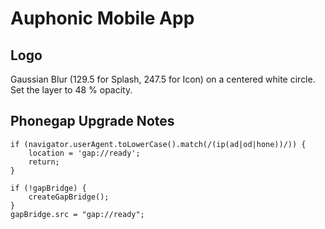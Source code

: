Auphonic Mobile App
===================


Logo
----

Gaussian Blur (129.5 for Splash, 247.5 for Icon) on a centered white circle. Set the layer to 48 % opacity.


Phonegap Upgrade Notes
----------------------

    if (navigator.userAgent.toLowerCase().match(/(ip(ad|od|hone))/)) {
        location = 'gap://ready';
        return;
    }

    if (!gapBridge) {
        createGapBridge();
    }
    gapBridge.src = "gap://ready";
